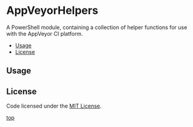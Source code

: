 <!-------------------------------------------------------------><a id="top"></a>
# AppVeyorHelpers
<!----------------------------------------------------------------------------->
<!-- Description -->
A PowerShell module, containing a collection of helper functions for use with
the AppVeyor CI platform.

<!-- TOC -->
- [Usage](#usage)
- [License](#license)

<!-----------------------------------------------------------><a id="usage"></a>
## Usage
<!----------------------------------------------------------------------------->


<!---------------------------------------------------------><a id="license"></a>
## License
<!----------------------------------------------------------------------------->
Code licensed under the [MIT License](./LICENSE).

[top](#top)
